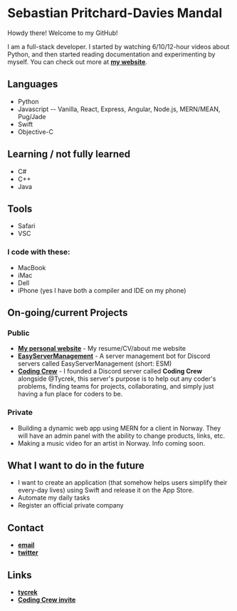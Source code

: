 # Sebastian Pritchard-Davies Mandal
Howdy there! Welcome to my GitHub!

I am a full-stack developer. I started by watching 6/10/12-hour videos about Python, and then started reading documentation and experimenting by myself.
You can check out more at **[my website](https://spdm.dev)**.

## Languages
- Python
- Javascript
-- Vanilla, React, Express, Angular, Node.js, MERN/MEAN, Pug/Jade
- Swift
- Objective-C

## Learning / not fully learned
- C#
- C++
- Java

## Tools
- Safari
- VSC
### I code with these:
- MacBook
- iMac
- Dell
- iPhone (yes I have both a compiler and IDE on my phone)

## On-going/current Projects
### Public
- **[My personal website](https://spdm.dev)** - My resume/CV/about me website
- **[EasyServerManagement](https://github.com/sebastianmandal/EasyServerManagement)** - A server management bot for Discord servers called EasyServerManagement (short: ESM)
- **[Coding Crew](https://discord.gg/6Y93Gwd)** - I founded a Discord server called **Coding Crew** alongside @Tycrek, this server's purpose is to help out any coder's problems, finding teams for projects, collaborating, and simply just having a fun place for coders to be.
### Private
- Building a dynamic web app using MERN for a client in Norway. They will have an admin panel with the ability to change products, links, etc.
- Making a music video for an artist in Norway. Info coming soon.

## What I want to do in the future
- I want to create an application (that somehow helps users simplify their every-day lives) using Swift and release it on the App Store.
- Automate my daily tasks
- Register an official private company

## Contact
- **[email](mailto:sebastian.mandal@icloud.com)**
- **[twitter](https://twitter.com/pritchardmandal)**

## Links
- **[tycrek](https://github.com/tycrek)**
- **[Coding Crew invite](https://discord.gg/6Y93Gwd)**
